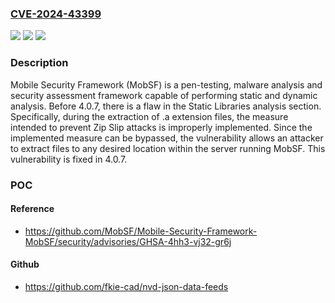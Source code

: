 ### [CVE-2024-43399](https://cve.mitre.org/cgi-bin/cvename.cgi?name=CVE-2024-43399)
![](https://img.shields.io/static/v1?label=Product&message=Mobile-Security-Framework-MobSF&color=blue)
![](https://img.shields.io/static/v1?label=Version&message=%3D%20%3C%204.0.7%20&color=brighgreen)
![](https://img.shields.io/static/v1?label=Vulnerability&message=CWE-23%3A%20Relative%20Path%20Traversal&color=brighgreen)

### Description

Mobile Security Framework (MobSF) is a pen-testing, malware analysis and security assessment framework capable of performing static and dynamic analysis. Before 4.0.7, there is a flaw in the Static Libraries analysis section. Specifically, during the extraction of .a extension files, the measure intended to prevent Zip Slip attacks is improperly implemented. Since the implemented measure can be bypassed, the vulnerability allows an attacker to extract files to any desired location within the server running MobSF. This vulnerability is fixed in 4.0.7.

### POC

#### Reference
- https://github.com/MobSF/Mobile-Security-Framework-MobSF/security/advisories/GHSA-4hh3-vj32-gr6j

#### Github
- https://github.com/fkie-cad/nvd-json-data-feeds

